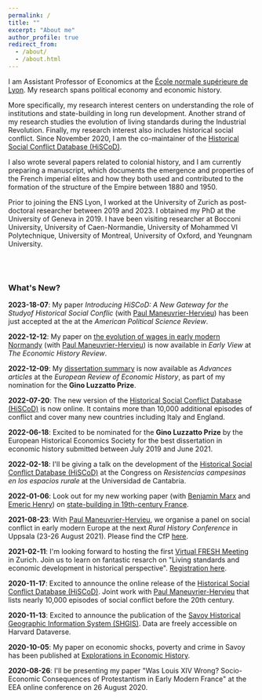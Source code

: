 ```yaml
---
permalink: /
title: ""
excerpt: "About me"
author_profile: true
redirect_from: 
  - /about/
  - /about.html
---
```


I am Assistant Professor of Economics at the [École normale supérieure de Lyon](http://economie.ens-lyon.fr). My research spans political economy and economic history.

More specifically, my research interest centers on understanding the role of institutions and state-building in long run development. Another strand of my research studies the evolution of living standards during the Industrial Revolution. Finally, my research interest also includes historical social conflict. Since November 2020, I am the co-maintainer of the [Historical Social Conflict Database (HiSCoD)](https://www.unicaen.fr/hiscod/?locale=en).

I also wrote several papers related to colonial history, and I am currently preparing a manuscript, which documents the emergence and properties of the French imperial elites and how they both used and contributed to the formation of the structure of the Empire between 1880 and 1950.

Prior to joining the ENS Lyon, I worked at the University of Zurich as post-doctoral researcher between 2019 and 2023. I obtained my PhD at the University of Geneva in 2019. I have been visiting researcher at Bocconi University, University of Caen-Normandie, University of Mohammed VI Polytechnique, University of Montreal, University of Oxford, and Yeungnam University.  

<br>
<br>

### What's New?

**2023-18-07**: My paper _Introducing HiSCoD: A New Gateway for the Studyof Historical Social Conflic_ (with [Paul Maneuvrier-Hervieu](https://paulmaneuvrierhervieu.github.io)) has been just accepted at the   at the *American Political Science Review*.

**2022-12-12**: My paper on [the evolution of wages in early modern Normandy](https://doi.org/10.1111/ehr.13220) (with [Paul Maneuvrier-Hervieu](https://paulmaneuvrierhervieu.github.io)) is now available in _Early View_ at *The Economic History Review*.

**2022-12-09**: My [dissertation summary](https://doi.org/10.1093/ereh/heac017) is now available as _Advances articles_ at the *European Review of Economic History*, as part of my nomination for the __Gino Luzzatto Prize__.

**2022-07-20**: The new version of the [Historical Social Conflict Database (HiSCoD)](https://www.unicaen.fr/hiscod) is now online. It contains more than 10,000 additional episodes of conflict and cover many new countries including Italy and England.

**2022-06-18**: Excited to be nominated for the __Gino Luzzatto Prize__ by the European Historical Economics Society for the best dissertation in economic history submitted between July 2019 and June 2021.

**2022-02-18**: I'll be giving a talk on the development of the [Historical Social Conflict Database (HiSCoD)](https://www.unicaen.fr/hiscod/?locale=en) at the Congress on _Resistencias campesinas en los espacios rurale_ at the Universidad de Cantabria.

**2022-01-06**: Look out for my new working paper (with [Benjamin Marx](https://sites.google.com/view/bmarx) and [Emeric Henry](https://sites.google.com/site/emericmlhenry)) on [state-building in 19th-century France](https://cepr.org/active/publications/discussion_papers/dp.php?dpno=16815).

**2021-08-23**: With [Paul Maneuvrier-Hervieu](https://paulmaneuvrierhervieu.github.io), we organise a panel on social conflict in early modern Europe at the next *Rural History Conference* in Uppsala (23-26 August 2021). Please find the CfP [here](https://cedricchambru.github.io/files/eurho_2021_cfp.pdf).

**2021-02-11**: I'm looking forward to hosting the first [Virtual FRESH Meeting](http://www.quceh.org.uk/zurich-2021.html) in Zurich. Join us to learn on fantastic resarch on "Living standards and economic development in historical perspective". [Registration here](https://uzh.zoom.us/webinar/register/WN_d1ouHg2wSF-RuotVSgJ1mw).

**2020-11-17**: Excited to announce the online release of the [Historical Social Conflict Database (HiSCoD)](https://www.unicaen.fr/hiscod/?locale=en). Joint work with [Paul Maneuvrier-Hervieu](https://paulmaneuvrierhervieu.github.io/) that lists nearly 10,000 episodes of social conflict before the 20th century.

**2020-11-13**: Excited to announce the publication of the [Savoy Historical Geographic Information System (SHGIS)](https://doi.org/10.7910/DVN/XHNKD3). Data are freely accessible on Harvard Dataverse.

**2020-10-05**: My paper on economic shocks, poverty and crime in Savoy has been published at [Explorations in Economic History](https://doi.org/10.1016/j.eeh.2020.101353).

**2020-08-26**: I'll be presenting my paper  "Was Louis XIV Wrong? Socio-Economic Consequences of Protestantism in Early Modern France" at the EEA online conference on 26 August 2020.


